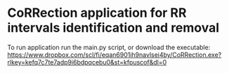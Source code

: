 # CoRRection application for RR intervals identification and removal

To run application run the main.py script, or download the executable: https://www.dropbox.com/scl/fi/eqan6901ih9navlsei4by/CoRRection.exe?rlkey=kefq7c7te7adp9i6bdpqcebu0&st=kfpuscof&dl=0 
